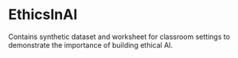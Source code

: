 # EthicsInAI
Contains synthetic dataset and worksheet for classroom settings to demonstrate the importance of building ethical AI. 

